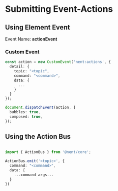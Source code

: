 # Submitting Event-Actions

## Using Element Event

Event Name: **actionEvent**

### Custom Event

```typescript
const action = new CustomEvent('nent:actions', {
  detail: {
    topic: "<topic",
    command: "<command>",
    data: {
      ...
    }
  }
});

document.dispatchEvent(action, {
  bubbles: true,
  composed: true,
});

```

## Using the Action Bus

```typescript

import { ActionBus } from '@nent/core';

ActionBus.emit('<topic>', {
  command: "<command>",
  data: {
    ...command args...
  }
})

```
